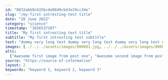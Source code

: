 ```yaml
---
id: "0832abb9cb15bcde0849cb43e19cc34e"
slug: "/my-first-intresting-test title"
date: "20 June 2022"
category: "science"
timestamp: "1656537107"
title: "My first intresting test title"
subtitle: "My first intresting test subtitle"
text: "dummy very long text dummy very long text dummy very long text dummy very long text dummy very long text dummy very long text dummy very long text dummy very long text dummy very long text dummy very long text dummy very long text dummy very long text dummy very long text dummy very long text dummy very long text dummy very long text "
images: [../../../assets/images/000001.jpg, ../../../assets/images/000002.jpg]
alts:
  ["Awesome first image from post one", "Awesome second image from post two"]
source: "https://source-of-information"
layout: 2
keywords: "keyword 1, keyword 2, keyword 3"
---
```

